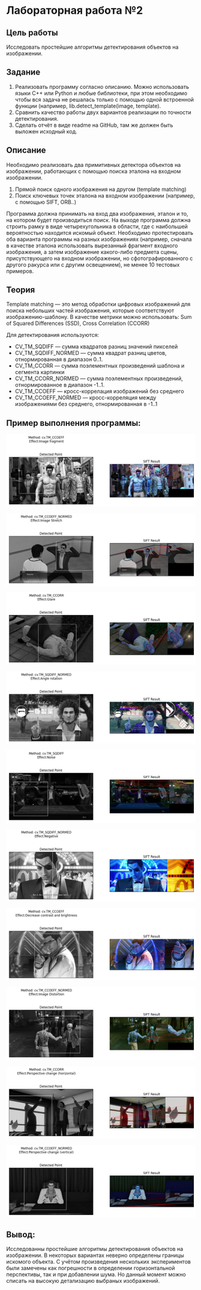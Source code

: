 # Лабораторная работа №2

## 

## Цель работы
Исследовать простейшие алгоритмы детектирования объектов на изображении.

## Задание
  1. Реализовать программу согласно описанию. Можно использовать языки C++ или Python и любые библиотеки, при этом необходимо чтобы вся задача не решалась только с помощью одной встроенной функции (например, lib.detect_template(image, template).
  2.  Сравнить качество работы двух вариантов реализации по точности детектирования.
  3. Сделать отчёт в виде readme на GitHub, там же должен быть выложен исходный код.

## Описание
  Необходимо реализовать два примитивных детектора объектов на изображении, работающих с помощью поиска эталона на входном изображении.
  1. Прямой поиск одного изображения на другом (template matching)
  2. Поиск ключевых точек эталона на входном изображении (например, с помощью SIFT, ORB..)

Программа должна принимать на вход два изображения, эталон и то, на котором будет производиться поиск. На выходе программа должна строить рамку в виде четырехугольника в области, где с наибольшей вероятностью находится искомый объект. Необходимо протестировать оба варианта программы на разных изображениях (например, сначала в качестве эталона использовать вырезанный фрагмент входного изображения, а затем изображение какого-либо предмета сцены, присутствующего на входном изображении, но сфотографированного с другого ракурса или с другим освещением), не менее 10 тестовых примеров.

## Теория
Template matching — это метод обработки цифровых изображений для поиска небольших частей изображения, которые соответствуют изображению-шаблону. 
В качестве метрики можно использовать: Sum of Squared Differences (SSD), Cross Correlation (CCORR)

Для детектирования используются:
 - CV_TM_SQDIFF — сумма квадратов разниц значений пикселей
 - CV_TM_SQDIFF_NORMED — сумма квадрат разниц цветов, отнормированная в диапазон 0..1.
 - CV_TM_CCORR — сумма поэлементных произведений шаблона и сегмента картинки
 - CV_TM_CCORR_NORMED — сумма поэлементных произведений, отнормированное в диапазон -1..1.
 - CV_TM_CCOEFF — кросс-коррелация изображений без среднего
 - CV_TM_CCOEFF_NORMED — кросс-корреляция между изображениями без среднего, отнормированная в -1..1 

## Пример выполнения программы:

![Image fragment](results/output_1.png)

![Image Stretch](results/output_2.png)

![Glare](results/output_3.png)

![Angle rotation](results/output_4.png)

![Noise](results/output_5.png)

![Negative](results/output_6.png)

![Decrease contrast and brightness](results/output_7.png)

![Image Distortion](results/output_8.png)

![Perspective change (horizontal)](results/output_9.png)

![Perspective change (vertical)](results/output_10.png)


## Вывод:
Исследованны простейшие алгоритмы детектирования объектов на изображении. В некоторых вариантах неверно определены границы искомого объекта. С учётом произведения нескольких экспериментов были замечены как погрешности в определении горизонтальной перспективы, так и при добавлении шума. Но данный момент можно списать на высокую детализацию выбраных изображений. 
